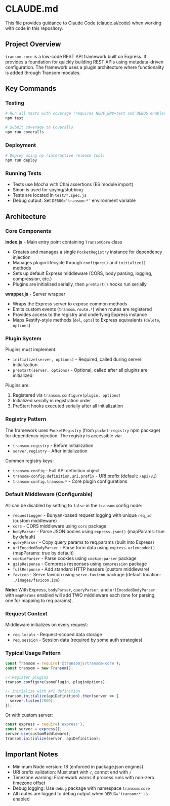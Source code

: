 # CLAUDE.md

This file provides guidance to Claude Code (claude.ai/code) when working with code in this repository.

## Project Overview

`transom-core` is a low-code REST API framework built on Express. It provides a foundation for quickly building REST APIs using metadata-driven configuration. The framework uses a plugin architecture where functionality is added through Transom modules.

## Key Commands

### Testing
```bash
# Run all tests with coverage (requires NODE_ENV=test and DEBUG enabled)
npm test

# Submit coverage to Coveralls
npm run coveralls
```

### Deployment
```bash
# Deploy using np (interactive release tool)
npm run deploy
```

### Running Tests
- Tests use Mocha with Chai assertions (ES module import)
- Sinon is used for spying/stubbing
- Tests are located in `test/*.spec.js`
- Debug output: Set `DEBUG='transom:*'` environment variable

## Architecture

### Core Components

**index.js** - Main entry point containing `TransomCore` class
- Creates and manages a single `PocketRegistry` instance for dependency injection
- Manages plugin lifecycle through `configure()` and `initialize()` methods
- Sets up default Express middleware (CORS, body parsing, logging, compression, etc.)
- Plugins are initialized serially, then `preStart()` hooks run serially

**wrapper.js** - Server wrapper
- Wraps the Express server to expose common methods
- Emits custom events (`transom.route.*`) when routes are registered
- Provides access to the registry and underlying Express instance
- Maps Restify-style methods (`del`, `opts`) to Express equivalents (`delete`, `options`)

### Plugin System

Plugins must implement:
- `initialize(server, options)` - Required, called during server initialization
- `preStart(server, options)` - Optional, called after all plugins are initialized

Plugins are:
1. Registered via `transom.configure(plugin, options)`
2. Initialized serially in registration order
3. PreStart hooks executed serially after all initialization

### Registry Pattern

The framework uses `PocketRegistry` (from `pocket-registry` npm package) for dependency injection. The registry is accessible via:
- `transom.registry` - Before initialization
- `server.registry` - After initialization

Common registry keys:
- `transom-config` - Full API definition object
- `transom-config.definition.uri.prefix` - URI prefix (default: `/api/v1`)
- `transom-config.transom.*` - Core plugin configurations

### Default Middleware (Configurable)

All can be disabled by setting to `false` in the `transom` config node:
- `requestLogger` - Bunyan-based request logging with unique `req_id` (custom middleware)
- `cors` - CORS middleware using `cors` package
- `bodyParser` - Parse JSON bodies using `express.json()` (mapParams: true by default)
- `queryParser` - Copy query params to req.params (built into Express)
- `urlEncodedBodyParser` - Parse form data using `express.urlencoded()` (mapParams: true by default)
- `cookieParser` - Parse cookies using `cookie-parser` package
- `gzipResponse` - Compress responses using `compression` package
- `fullResponse` - Add standard HTTP headers (custom middleware)
- `favicon` - Serve favicon using `serve-favicon` package (default location: `./images/favicon.ico`)

**Note:** With Express, `bodyParser`, `queryParser`, and `urlEncodedBodyParser` with `mapParams` enabled will add TWO middleware each (one for parsing, one for mapping to req.params).

### Request Context

Middleware initializes on every request:
- `req.locals` - Request-scoped data storage
- `req.session` - Session data (required by some auth strategies)

### Typical Usage Pattern

```javascript
const Transom = require('@transomjs/transom-core');
const transom = new Transom();

// Register plugins
transom.configure(somePlugin, pluginOptions);

// Initialize with API definition
transom.initialize(apiDefinition).then(server => {
  server.listen(7000);
});
```

Or with custom server:
```javascript
const express = require('express');
const server = express();
server.use(customMiddleware);
transom.initialize(server, apiDefinition);
```

## Important Notes

- Minimum Node version: 18 (enforced in package.json engines)
- URI prefix validation: Must start with `/`, cannot end with `/`
- Timezone warning: Framework warns if process runs with non-zero timezone offset
- Debug logging: Use `debug` package with namespace `transom:core`
- All routes are logged to debug output when `DEBUG='transom:*'` is enabled
